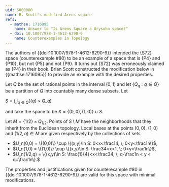 ```yaml
---
uid: S000080
name: B. Scott's modified Arens square
refs:
  - mathse: 1716095
    name: Answer to "Is Arens Square a Urysohn space?"
  - doi: 10.1007/978-1-4612-6290-9
    name: Counterexamples in Topology
---
```


The authors of {{doi:10.1007/978-1-4612-6290-9}} intended the {S72} space (counterexample #80) to be an example of a space that is {P4} and {P10}, but not {P5} and not {P9}.  It turns out {S72} was erroneously claimed as {P4} in their book.  Brian Scott constructed the modification below in {{mathse:1716095}} to provide an example with the desired properties.

Let $Q$ be the set of rational points in the interval $(0,1)$ and let $\{Q_q:q\in Q\}$ be a partition of $Q$ into countably many dense subsets. Let

$S=\bigcup_{q\in Q}(\{q\}\times Q\_q)$

and take the space to be $X=\{(0,0),(1,0)\}\cup S$.

Let $M=\{1/2\}\times Q_{1/2}$. Points of $S\setminus M$ have the neighborhoods that they inherit from the Euclidean topology.  Local bases at the points $(0,0)$, $(1,0)$ and $(1/2,q)\in M$ are given respectively by the collections of sets
- $U_n(0,0) = \{(0,0)\} \cup \{(x,y)\in S: 0<x<\frac14, \; 0<y<\frac1n\}$,
- $U_n(1,0) = \{(1,0)\} \cup \{(x,y)\in S: \frac34<x<1, \; 0<y<\frac1n\}$,
- $U_n(1/2,q) = \{(x,y)\in S: \frac{1}{4}<x<\frac34, \; q-\frac1n < y < q+\frac1n\}.$

The properties and justifications given for counterexample #80 in {{doi:10.1007/978-1-4612-6290-9}} are valid for this space with minimal modifications.
